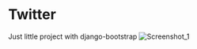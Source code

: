 # Twitter
Just little project with django-bootstrap
![Screenshot_1](https://user-images.githubusercontent.com/92310139/205572346-adff567b-43e9-47de-a090-df00a2fa47f1.png)
